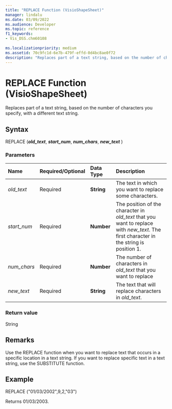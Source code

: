 ```yaml
---
title: "REPLACE Function (VisioShapeSheet)" 
manager: lindalu
ms.date: 03/09/2022
ms.audience: Developer
ms.topic: reference
f1_keywords:
- Vis_DSS.chm60108
 
ms.localizationpriority: medium
ms.assetid: 70c9fc1d-6e7b-479f-effd-0d4bc8ae0f72
description: "Replaces part of a text string, based on the number of characters you specify, with a different text string."
---
```


# REPLACE Function (VisioShapeSheet)

Replaces part of a text string, based on the number of characters you specify, with a different text string.
  
## Syntax

REPLACE (***old_text***, ***start_num***, ***num_chars***, ***new_text*** )
  
### Parameters

|**Name**|**Required/Optional**|**Data Type**|**Description**|
|:-----|:-----|:-----|:-----|
| *old_text* <br/> |Required  <br/> |**String** <br/> |The text in which you want to replace some characters. |
| *start_num* <br/> |Required  <br/> |**Number** <br/> |The position of the character in *old_text* that you want to replace with *new_text*. The first character in the string is position 1. |
| *num_chars* <br/> |Required  <br/> |**Number** <br/> |The number of characters in *old_text* that you want to replace  <br/> |
| *new_text* <br/> |Required  <br/> |**String** <br/> |The text that will replace characters in *old_text*. |

### Return value

String
  
## Remarks

Use the REPLACE function when you want to replace text that occurs in a specific location in a text string. If you want to replace specific text in a text string, use the SUBSTITUTE function.
  
## Example

REPLACE ("01/03/2002",9,2,"03")
  
Returns 01/03/2003.
  